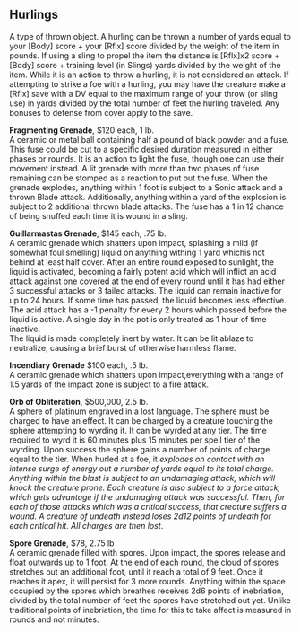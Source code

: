 ## Hurlings
A type of thrown object. A hurling can be thrown a number of yards equal to your [Body] score + your [Rflx] score divided by the weight of the item in pounds. If using a sling to propel the item the distance is [Rflx]x2 score + [Body] score + training level (in Slings) yards divided by the weight of the item. While it is an action to throw a hurling, it is not considered an attack. If attempting to strike a foe with a hurling, you may have the creature make a [Rflx] save with a DV equal to the maximum range of your throw (or sling use) in yards divided by the total number of feet the hurling traveled. Any bonuses to defense from cover apply to the save.

**Fragmenting Grenade**, $120 each, 1 lb.  
A ceramic or metal ball containing half a pound of black powder and a fuse. This fuse could be cut to a specific desired duration measured in either phases or rounds. It is an action to light the fuse, though one can use their movement instead. A lit grenade with more than two phases of fuse remaining can be stomped as a reaction to put out the fuse. When the grenade explodes, anything within 1 foot is subject to a Sonic attack and a thrown Blade attack. Additionally, anything within a yard of the explosion is subject to 2 additional thrown blade attacks. The fuse has a 1 in 12 chance of being snuffed each time it is wound in a sling.

**Guillarmastas Grenade**, $145 each, .75 lb.  
A ceramic grenade which shatters upon impact, splashing a mild (if somewhat foul smelling) liquid on anything withing 1 yard whichis not behind at least half cover. After an entire round exposed to sunlight, the liquid is activated, becoming a fairly potent acid which will inflict an acid attack against one covered at the end of every round until it has had either 3 successful attacks or 3 failed attacks. The liquid can remain inactive for up to 24 hours. If some time has passed, the liquid becomes less effective. The acid attack has a -1 penalty for every 2 hours which passed before the liquid is active. A single day in the pot is only treated as 1 hour of time inactive.  
The liquid is made completely inert by water. It can be lit ablaze to neutralize, causing a brief burst of otherwise harmless flame.

**Incendiary Grenade** $100 each, .5 lb.  
A ceramic grenade which shatters upon impact,everything with a range of 1.5 yards of the impact zone is subject to a fire attack.

**Orb of Obliteration**, $500,000, 2.5 lb.  
A sphere of platinum engraved in a lost language. The sphere must be charged to have an effect. It can be charged by a creature touching the sphere attempting to wyrding it. It can be wyrded at any tier. The time required to wyrd it is 60 minutes plus 15 minutes per spell tier of the wyrding. Upon success the sphere gains a number of points of charge equal to the tier. When hurled at a foe, it _explodes on contact with an intense surge of energy out a number of yards equal to its total charge. Anything within the blast is subject to an undamaging attack, which will knock the creature prone. Each creature is also subject to a force attack, which gets advantage if the undamaging attack was successful. Then, for each of those attacks which was a critical success, that creature suffers a wound. A creature of undeath instead loses 2d12 points of undeath for each critical hit. All charges are then lost_.

**Spore Grenade**, $78, 2.75 lb  
A ceramic grenade filled with spores. Upon impact, the spores release and float outwards up to 1 foot. At the end of each round, the cloud of spores stretches out an additional foot, until it reach a total of 9 feet. Once it reaches it apex, it will persist for 3 more rounds. Anything within the space occupied by the spores which breathes receives 2d6 points of inebriation, divided by the total number of feet the spores have stretched out yet. Unlike traditional points of inebriation, the time for this to take affect is measured in rounds and not minutes.
